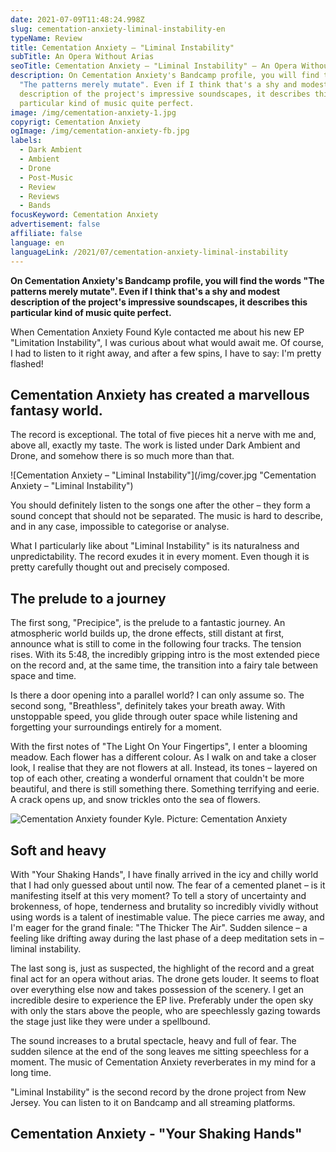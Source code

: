 ```yaml
---
date: 2021-07-09T11:48:24.998Z
slug: cementation-anxiety-liminal-instability-en
typeName: Review
title: Cementation Anxiety – "Liminal Instability"
subTitle: An Opera Without Arias
seoTitle: Cementation Anxiety – "Liminal Instability" – An Opera Without Arias
description: On Cementation Anxiety's Bandcamp profile, you will find the words
  "The patterns merely mutate". Even if I think that's a shy and modest
  description of the project's impressive soundscapes, it describes this
  particular kind of music quite perfect.
image: /img/cementation-anxiety-1.jpg
copyrigt: Cementation Anxiety
ogImage: /img/cementation-anxiety-fb.jpg
labels:
  - Dark Ambient
  - Ambient
  - Drone
  - Post-Music
  - Review
  - Reviews
  - Bands
focusKeyword: Cementation Anxiety
advertisement: false
affiliate: false
language: en
languageLink: /2021/07/cementation-anxiety-liminal-instability
---
```

**On Cementation Anxiety's Bandcamp profile, you will find the words "The patterns merely mutate". Even if I think that's a shy and modest description of the project's impressive soundscapes, it describes this particular kind of music quite perfect.**

When Cementation Anxiety Found Kyle contacted me about his new EP "Limitation Instability", I was curious about what would await me. Of course, I had to listen to it right away, and after a few spins, I have to say: I'm pretty flashed!

## Cementation Anxiety has created a marvellous fantasy world.

The record is exceptional. The total of five pieces hit a nerve with me and, above all, exactly my taste. The work is listed under Dark Ambient and Drone, and somehow there is so much more than that.

![Cementation Anxiety – "Liminal Instability"](/img/cover.jpg "Cementation Anxiety – \"Liminal Instability\")

You should definitely listen to the songs one after the other – they form a sound concept that should not be separated. The music is hard to describe, and in any case, impossible to categorise or analyse.

What I particularly like about "Liminal Instability" is its naturalness and unpredictability. The record exudes it in every moment. Even though it is pretty carefully thought out and precisely composed.

## The prelude to a journey

The first song, "Precipice", is the prelude to a fantastic journey. An atmospheric world builds up, the drone effects, still distant at first, announce what is still to come in the following four tracks. The tension rises. With its 5:48, the incredibly gripping intro is the most extended piece on the record and, at the same time, the transition into a fairy tale between space and time.

Is there a door opening into a parallel world? I can only assume so. The second song, "Breathless", definitely takes your breath away. With unstoppable speed, you glide through outer space while listening and forgetting your surroundings entirely for a moment.

With the first notes of "The Light On Your Fingertips", I enter a blooming meadow. Each flower has a different colour. As I walk on and take a closer look, I realise that they are not flowers at all. Instead, its tones – layered on top of each other, creating a wonderful ornament that couldn't be more beautiful, and there is still something there. Something terrifying and eerie. A crack opens up, and snow trickles onto the sea of flowers.

![Cementation Anxiety founder Kyle. Picture: Cementation Anxiety](/img/cementation-anxiety-2.jpg "Cementation Anxiety Gründer Kyle. Picture: Cementation Anxiety")

## Soft and heavy

With "Your Shaking Hands", I have finally arrived in the icy and chilly world that I had only guessed about until now. The fear of a cemented planet – is it manifesting itself at this very moment? To tell a story of uncertainty and brokenness, of hope, tenderness and brutality so incredibly vividly without using words is a talent of inestimable value. The piece carries me away, and I'm eager for the grand finale: "The Thicker The Air". Sudden silence – a feeling like drifting away during the last phase of a deep meditation sets in – liminal instability.

The last song is, just as suspected, the highlight of the record and a great final act for an opera without arias. The drone gets louder. It seems to float over everything else now and takes possession of the scenery. I get an incredible desire to experience the EP live. Preferably under the open sky with only the stars above the people, who are speechlessly gazing towards the stage just like they were under a spellbound.

The sound increases to a brutal spectacle, heavy and full of fear. The sudden silence at the end of the song leaves me sitting speechless for a moment. The music of Cementation Anxiety reverberates in my mind for a long time.

"Liminal Instability" is the second record by the drone project from New Jersey. You can listen to it on Bandcamp and all streaming platforms.

## Cementation Anxiety - "Your Shaking Hands"

<YouTube id="bKU43K4WU0c" />